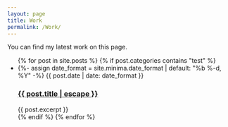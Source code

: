 ```yaml
---
layout: page
title: Work
permalink: /Work/
---
```


You can find my latest work on this page.


<ul class="post-list">
{% for post in site.posts %}
{% if post.categories contains "test" %}
<li>
  {%- assign date_format = site.minima.date_format | default: "%b %-d, %Y" -%}
  <span class="post-meta">{{ post.date | date: date_format }}</span>
  <h3>
    <a class="post-link" href="{{ post.url | relative_url }}">
      {{ post.title | escape }}
    </a>
  </h3>
    {{ post.excerpt }}
</li>
{% endif %}
{% endfor %}

